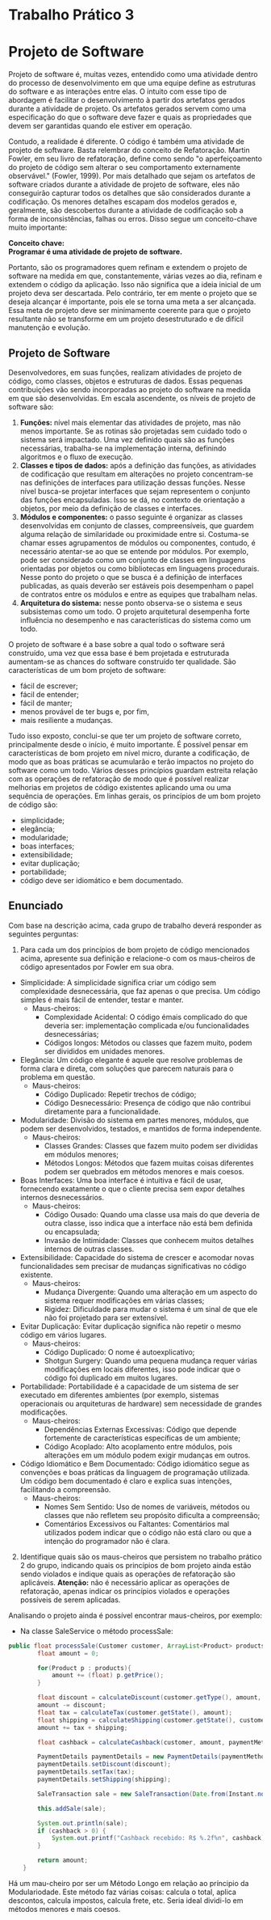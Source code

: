# Trabalho Prático 3

# Projeto de Software

Projeto de software é, muitas vezes, entendido como uma atividade dentro do processo de desenvolvimento em que uma equipe define as estruturas do software e as interações entre elas. O intuito com esse tipo de abordagem é facilitar o desenvolvimento à partir dos artefatos gerados durante a atividade de projeto. Os artefatos gerados servem como uma especificação do que o software deve fazer e quais as propriedades que devem ser garantidas quando ele estiver em operação.

Contudo, a realidade é diferente. O código é também uma atividade de projeto de software. Basta relembrar do conceito de Refatoração. Martin Fowler, em seu livro de refatoração, define como sendo "o aperfeiçoamento do projeto de código sem alterar o seu comportamento externamente observável." (Fowler, 1999). Por mais detalhado que sejam os artefatos de software criados durante a atividade de projeto de software, eles não conseguirão capturar todos os detalhes que são considerados durante a codificação. Os menores detalhes escapam dos modelos gerados e, geralmente, são descobertos durante a atividade de codificação sob a forma de inconsistências, falhas ou erros. Disso segue um conceito-chave muito importante:

**Conceito chave:**  
**Programar é uma atividade de projeto de software.**

Portanto, são os programadores quem refinam e extendem o projeto de software na medida em que, constantemente, várias vezes ao dia, refinam e extendem o código da aplicação. Isso não significa que a ideia inicial de um projeto deva ser descartada. Pelo contrário, ter em mente o projeto que se deseja alcançar é importante, pois ele se torna uma meta a ser alcançada. Essa meta de projeto deve ser minimamente coerente para que o projeto resultante não se transforme em um projeto desestruturado e de difícil manutenção e evolução.

## Projeto de Software

Desenvolvedores, em suas funções, realizam atividades de projeto de código, como classes, objetos e estruturas de dados. Essas pequenas contribuições vão sendo incorporadas ao projeto do software na medida em que são desenvolvidas. Em escala ascendente, os níveis de projeto de software são:

1. **Funções:** nível mais elementar das atividades de projeto, mas não menos importante. Se as rotinas são projetadas sem cuidado todo o sistema será impactado. Uma vez definido quais são as funções necessárias, trabalha-se na implementação interna, definindo algoritmos e o fluxo de execução.
2. **Classes e tipos de dados:** após a definição das funções, as atividades de codificação que resultam em alterações no projeto concentram-se nas definições de interfaces para utilização dessas funções. Nesse nível busca-se projetar interfaces que sejam representem o conjunto das funções encapsuladas. Isso se dá, no contexto de orientação a objetos, por meio da definição de classes e interfaces.
3. **Módulos e componentes:** o passo seguinte é organizar as classes desenvolvidas em conjunto de classes, compreensíveis, que guardem alguma relação de similaridade ou proximidade entre si. Costuma-se chamar esses agrupamentos de módulos ou componentes, contudo, é necessário atentar-se ao que se entende por módulos. Por exemplo, pode ser considerado como um conjunto de classes em linguagens orientadas por objetos ou como bibliotecas em linguagens procedurais. Nesse ponto do projeto o que se busca é a definição de interfaces publicadas, as quais deverão ser estáveis pois desempenham o papel de contratos entre os módulos e entre as equipes que trabalham nelas.
4. **Arquitetura do sistema:** nesse ponto observa-se o sistema e seus subsistemas como um todo. O projeto arquitetural desempenha forte influência no desempenho e nas características do sistema como um todo.

O projeto de software é a base sobre a qual todo o software será construído, uma vez que essa base é bem projetada e estruturada aumentam-se as chances do software construído ter qualidade. São características de um bom projeto de software:

- fácil de escrever;
- fácil de entender;
- fácil de manter;
- menos provável de ter bugs e, por fim,
- mais resiliente a mudanças.

Tudo isso exposto, conclui-se que ter um projeto de software correto, principalmente desde o início, é muito importante. É possível pensar em características de bom projeto em nível micro, durante a codificação, de modo que as boas práticas se acumularão e terão impactos no projeto do software como um todo. Vários desses princípios guardam estreita relação com as operações de refatoração de modo que é possível realizar melhorias em projetos de código existentes aplicando uma ou uma sequência de operações. Em linhas gerais, os princípios de um bom projeto de código são:

- simplicidade;
- elegância;
- modularidade;
- boas interfaces;
- extensibilidade;
- evitar duplicação;
- portabilidade;
- código deve ser idiomático e bem documentado.

## Enunciado

Com base na descrição acima, cada grupo de trabalho deverá responder as seguintes perguntas:

1. Para cada um dos princípios de bom projeto de código mencionados acima, apresente sua definição e relacione-o com os maus-cheiros de código apresentados por Fowler em sua obra.
  - Simplicidade: A simplicidade significa criar um código sem complexidade desnecessária, que faz apenas o que precisa. Um código simples é mais fácil de entender, testar e manter.
    - Maus-cheiros:
      - Complexidade Acidental: O código émais complicado do que deveria ser: implementação complicada e/ou funcionalidades desnecessárias;
      - Códigos longos: Métodos ou classes que fazem muito, podem ser divididos em unidades menores.
  - Elegância: Um código elegante é aquele que resolve problemas de forma clara e direta, com soluções que parecem naturais para o problema em questão.
    - Maus-cheiros:
      - Código Duplicado: Repetir trechos de código;
      - Código Desnecessário: Presença de código que não contribui diretamente para a funcionalidade.
  - Modularidade: Divisão do sistema em partes menores, módulos, que podem ser desenvolvidos, testados, e mantidos de forma independente.
    - Maus-cheiros:
      - Classes Grandes: Classes que fazem muito podem ser divididas em módulos menores;
      - Métodos Longos: Métodos que fazem muitas coisas diferentes podem ser quebrados em métodos menores e mais coesos.
  - Boas Interfaces: Uma boa interface é intuitiva e fácil de usar, fornecendo exatamente o que o cliente precisa sem expor detalhes internos desnecessários.
    - Maus-cheiros:
      - Código Ousado:  Quando uma classe usa mais do que deveria de outra classe, isso indica que a interface não está bem definida ou encapsulada;
      - Invasão de Intimidade: Classes que conhecem muitos detalhes internos de outras classes.
  - Extensibilidade: Capacidade do sistema de crescer e acomodar novas funcionalidades sem precisar de mudanças significativas no código existente.
    - Maus-cheiros:
      - Mudança Divergente: Quando uma alteração em um aspecto do sistema requer modificações em várias classes;
      - Rigidez: Dificuldade para mudar o sistema é um sinal de que ele não foi projetado para ser extensível.
  - Evitar Duplicação: Evitar duplicação significa não repetir o mesmo código em vários lugares.
    - Maus-cheiros:
      - Código Duplicado: O nome é autoexplicativo;
      - Shotgun Surgery: Quando uma pequena mudança requer várias modificações em locais diferentes, isso pode indicar que o código foi duplicado em muitos lugares.
  - Portabilidade: Portabilidade é a capacidade de um sistema de ser executado em diferentes ambientes (por exemplo, sistemas operacionais ou arquiteturas de hardware) sem necessidade de grandes modificações.
    - Maus-cheiros:
      - Dependências Externas Excessivas:  Código que depende fortemente de características específicas de um ambiente;
      - Código Acoplado: Alto acoplamento entre módulos, pois alterações em um módulo podem exigir mudanças em outros.
  - Código Idiomático e Bem Documentado: Código idiomático segue as convenções e boas práticas da linguagem de programação utilizada. Um código bem documentado é claro e explica suas intenções, facilitando a compreensão.
    - Maus-cheiros:
      - Nomes Sem Sentido:  Uso de nomes de variáveis, métodos ou classes que não refletem seu propósito dificulta a compreensão;
      - Comentários Excessivos ou Faltantes: Comentários mal utilizados podem indicar que o código não está claro ou que a intenção do programador não é clara.

2. Identifique quais são os maus-cheiros que persistem no trabalho prático 2 do grupo, indicando quais os princípios de bom projeto ainda estão sendo violados e indique quais as operações de refatoração são aplicáveis. **Atenção:** não é necessário aplicar as operações de refatoração, apenas indicar os princípios violados e operações possíveis de serem aplicadas.

Analisando o projeto ainda é possível encontrar maus-cheiros, por exemplo:

- Na classe SaleService o método processSale:
```java
public float processSale(Customer customer, ArrayList<Product> products, String paymentMethod) {
        float amount = 0;

        for(Product p : products){
            amount += (float) p.getPrice();
        }

        float discount = calculateDiscount(customer.getType(), amount, paymentMethod);
        amount -= discount;
        float tax = calculateTax(customer.getState(), amount);
        float shipping = calculateShipping(customer.getState(), customer.isCapital(), customer.getType());
        amount += tax + shipping;

        float cashback = calculateCashback(customer, amount, paymentMethod);

        PaymentDetails paymentDetails = new PaymentDetails(paymentMethod, amount);
        paymentDetails.setDiscount(discount);
        paymentDetails.setTax(tax);
        paymentDetails.setShipping(shipping);

        SaleTransaction sale = new SaleTransaction(Date.from(Instant.now()), customer, products, paymentDetails);

        this.addSale(sale);

        System.out.println(sale);
        if (cashback > 0) {
            System.out.printf("Cashback recebido: R$ %.2f%n", cashback);
        }

        return amount;
    }
```
Há um mau-cheiro por ser um Método Longo em relação ao príncipio da Modulariodade. Este método faz várias coisas: calcula o total, aplica descontos, calcula impostos, calcula frete, etc. Seria ideal dividi-lo em métodos menores e mais coesos.
